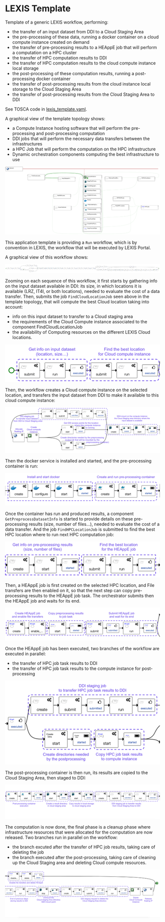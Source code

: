 # LEXIS Template

Template of a generic LEXIS workflow, performing:
* the transfer of an input dataset from DDI to a Cloud Staging Area
* the pre-processing of these data, running a docker container on a cloud compute instance created on demand
* the transfer of pre-processing results to a HEAppE job that will perform a computation on a HPC cluster
* the transfer of HPC computation results to DDI
* the transfer of HPC computation results to the cloud compute instance local storage
* the post-processing of these computation results, running a post-processing docker container
* the transfer of post-processing results from the cloud instance local storage to the Cloud Staging Area
* the transfer of post-processing results from the Cloud Staging Area to DDI

See TOSCA code in [lexis_template.yaml](lexis_template.yaml).

A graphical view of the template topology shows:
* a Compute Instance hosting software that will perform the pre-processing and
  post-processing computation
* DDI jobs that will perform the necessary data transfers between the infrastructures
* a HPC Job that will perform the computation on the HPC infrastructure 
* Dynamic orchestration components computing the best infrastructure to use

![App template](images/apptemplate.png)

This application template is providing a `Run` workflow, which is by convention in LEXIS,
the workflow that will be executed by LEXIS Portal.

A graphical view of this workflow shows:

![Run workflow](images/runworkflow.png)

Zooming on each sequence of this workflow, it first starts by gathering info on the
input dataset available in DDI: its size, in which locations it is available (LRZ, IT4I, or both locations),
needed to evaluate the cost of a data transfer.
Then, submits the job `FindCloudLocationJob` seen above in the template topology,
that will compute the best Cloud location taking into account:
* info on this input dataset to transfer to a Cloud staging area
* the requirements of the Cloud Compute instance associated to the component FindCloudLocationJob
* the availability of Computing resources on the different LEXIS Cloud locations.

![Run workflow](images/find_cloud_location.png)


Then, the workflow creates a Cloud compute instance on the selected location, and transfers
the input dataset from DDI to make it available to this cloud compute instance:

![Run workflow](images/workflow1_mount_input_dataset.png)

Then the docker service is installed and started, and the pre-processing container is run:

![Docker and container](images/workflow2_preprocessing.png)

Once the container has run and produced results, a component `GetPreprocessDatasetInfo` is
started to provide details on these pre-processing results (size, number of files...),
needed to evaluate the cost of a data transfer.
And the job `FindHPCLocationJob` is submitted to find the best HPC location where to
run next HPC computation job:

![Find HPC location](images/find_hpc_location.png)


Then, a HEAppE job is first created on the selected HPC location, and File transfers
are then enabled on it, so that the next step can copy pre-processing results to
the HEAppE job task.
The orchestrator submits then the HEAppE job and waits for its end.

![HEAppE job](images/workflow3_computation.png)

Once the HEAppE job has been executed, two branches of the workflow are executed in parallel:
* the transfer of HPC job task results to DDI
* the transfer of HPC job task results to the compute instance for post-processing

![HPC results](images/workflow4_hpc_results_transfer.png)

The post-processing container is then run, its results are copied to the Cloud
Staging Area, then staged to DDI:

![post-processing](images/workflow5_postprocessing.png)

The computation is now done, the final phase is a cleanup phase where infrastructure
resources that were allocated for the computation are now released.
Two branches run in parallel on the workflow:
* the branch excuted after the transfer of HPC job results, taking care of deleting the job
* the branch executed after the post-processing, taking care of cleaning up the Cloud Staging area
  and deleting Cloud compute resources.

![cleanup](images/workflow6_cleanup.png)
